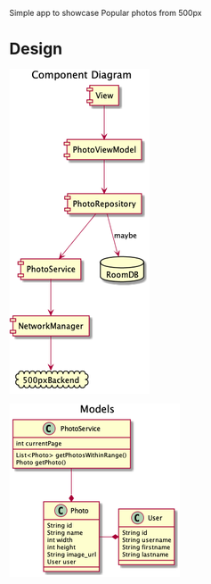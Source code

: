  Simple app to showcase Popular photos from 500px

# Design

 ![Component diagram](./out/design/uml/component/Component%20Diagram.png)

 ![Models](./out/design/uml/model/Models.png)